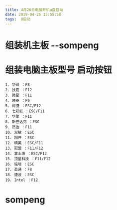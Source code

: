 ```yaml
---
title: 4月26日电脑开机u盘启动
date: 2019-04-26 13:55:58
tags:  U启动
---
```


# 组装机主板  --sompeng
# 组装电脑主板型号 启动按钮
    1. 华硕 ：F8 
    2. 技嘉 ：F12
    3. 微星 ：F11 
    4. 映泰 ：F9
    5. 梅捷 ：ESC/F12 
    6. 七彩虹 ：ESC/F11
    7. 华擎 ：F11 
    8. 斯巴达克 ：ESC
    9. 昂达 ：F11 
    10. 双敏 ：ESC
    11. 翔开 ：ESC 
    12. 精英 ：ESC/F11
    13. 冠盟 ：F11/F12 
    14. 富士康 ：ESC/F12
    15. 顶星科技 ：F11/F12 
    16. 铭瑄 ：ESC
    17. 盈通 ：F8 
    18. 捷波 ：ESC
    19. Intel ：F12 
# sompeng
    
